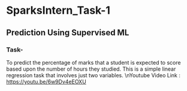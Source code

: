 # SparksIntern_Task-1
## Prediction Using Supervised ML
### Task-
To predict the percentage of marks that a student is expected to score based upon the number of hours they studied. This is a simple linear regression task that involves just two variables.
\nYoutube Video Link : https://youtu.be/6w9Dv4eEOXU
